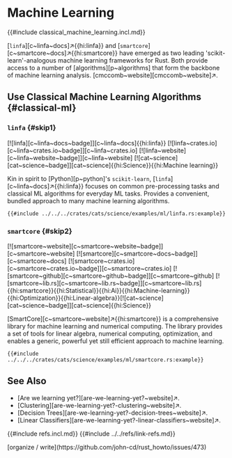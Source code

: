 # Machine Learning

{{#include classical_machine_learning.incl.md}}

[`linfa`][c~linfa~docs]↗{{hi:linfa}} and [`smartcore`][c~smartcore~docs]↗{{hi:smartcore}} have emerged as two leading 'scikit-learn'-analogous machine learning frameworks for Rust. Both provide access to a number of [algorithms][p~algorithms] that form the backbone of machine learning analysis. [cmccomb~website][cmccomb~website]↗.

## Use Classical Machine Learning Algorithms {#classical-ml}

### `linfa` {#skip1}

[![linfa][c~linfa~docs~badge]][c~linfa~docs]{{hi:linfa}} [![linfa~crates.io][c~linfa~crates.io~badge]][c~linfa~crates.io] [![linfa~website][c~linfa~website~badge]][c~linfa~website] [![cat~science][cat~science~badge]][cat~science]{{hi:Science}}{{hi:Machine learning}}

Kin in spirit to [Python][p~python]'s `scikit-learn`, [`linfa`][c~linfa~docs]↗{{hi:linfa}} focuses on common pre-processing tasks and classical ML algorithms for everyday ML tasks. Provides a convenient, bundled approach to many machine learning algorithms.

```rust,editable
{{#include ../../../crates/cats/science/examples/ml/linfa.rs:example}}
```

### `smartcore` {#skip2}

[![smartcore~website][c~smartcore~website~badge]][c~smartcore~website] [![smartcore][c~smartcore~docs~badge]][c~smartcore~docs] [![smartcore~crates.io][c~smartcore~crates.io~badge]][c~smartcore~crates.io] [![smartcore~github][c~smartcore~github~badge]][c~smartcore~github] [![smartcore~lib.rs][c~smartcore~lib.rs~badge]][c~smartcore~lib.rs]{{hi:smartcore}}{{hi:Statistical}}{{hi:Ai}}{{hi:Machine-learning}}{{hi:Optimization}}{{hi:Linear-algebra}}[![cat~science][cat~science~badge]][cat~science]{{hi:Science}}

[SmartCore][c~smartcore~website]↗{{hi:smartcore}} is a comprehensive library for machine learning and numerical computing. The library provides a set of tools for linear algebra, numerical computing, optimization, and enables a generic, powerful yet still efficient approach to machine learning.

```rust,editable
{{#include ../../../crates/cats/science/examples/ml/smartcore.rs:example}}
```

## See Also

- [Are we learning yet?][are-we-learning-yet?~website]↗.
- [Clustering][are-we-learning-yet?-clustering~website]↗.
- [Decision Trees][are-we-learning-yet?-decision-trees~website]↗.
- [Linear Classifiers][are-we-learning-yet?-linear-classifiers~website]↗.

{{#include refs.incl.md}}
{{#include ../../refs/link-refs.md}}

<div class="hidden">
[organize / write](https://github.com/john-cd/rust_howto/issues/473)
</div>
